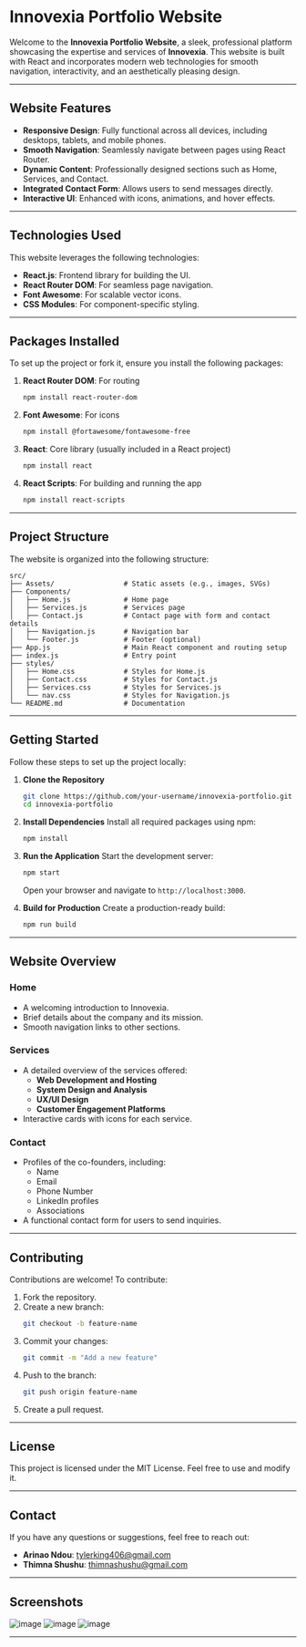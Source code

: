 
# Innovexia Portfolio Website

Welcome to the **Innovexia Portfolio Website**, a sleek, professional platform showcasing the expertise and services of **Innovexia**. This website is built with React and incorporates modern web technologies for smooth navigation, interactivity, and an aesthetically pleasing design.

---

## **Website Features**

- **Responsive Design**: Fully functional across all devices, including desktops, tablets, and mobile phones.
- **Smooth Navigation**: Seamlessly navigate between pages using React Router.
- **Dynamic Content**: Professionally designed sections such as Home, Services, and Contact.
- **Integrated Contact Form**: Allows users to send messages directly.
- **Interactive UI**: Enhanced with icons, animations, and hover effects.

---

## **Technologies Used**

This website leverages the following technologies:

- **React.js**: Frontend library for building the UI.
- **React Router DOM**: For seamless page navigation.
- **Font Awesome**: For scalable vector icons.
- **CSS Modules**: For component-specific styling.

---

## **Packages Installed**

To set up the project or fork it, ensure you install the following packages:

1. **React Router DOM**: For routing
   ```bash
   npm install react-router-dom
   ```
2. **Font Awesome**: For icons
   ```bash
   npm install @fortawesome/fontawesome-free
   ```
3. **React**: Core library (usually included in a React project)
   ```bash
   npm install react
   ```
4. **React Scripts**: For building and running the app
   ```bash
   npm install react-scripts
   ```

---

## **Project Structure**

The website is organized into the following structure:

```
src/
├── Assets/                 # Static assets (e.g., images, SVGs)
├── Components/
│   ├── Home.js             # Home page
│   ├── Services.js         # Services page
│   ├── Contact.js          # Contact page with form and contact details
│   ├── Navigation.js       # Navigation bar
│   └── Footer.js           # Footer (optional)
├── App.js                  # Main React component and routing setup
├── index.js                # Entry point
├── styles/
│   ├── Home.css            # Styles for Home.js
│   ├── Contact.css         # Styles for Contact.js
│   ├── Services.css        # Styles for Services.js
│   └── nav.css             # Styles for Navigation.js
└── README.md               # Documentation
```

---

## **Getting Started**

Follow these steps to set up the project locally:

1. **Clone the Repository**
   ```bash
   git clone https://github.com/your-username/innovexia-portfolio.git
   cd innovexia-portfolio
   ```

2. **Install Dependencies**
   Install all required packages using npm:
   ```bash
   npm install
   ```

3. **Run the Application**
   Start the development server:
   ```bash
   npm start
   ```
   Open your browser and navigate to `http://localhost:3000`.

4. **Build for Production**
   Create a production-ready build:
   ```bash
   npm run build
   ```

---

## **Website Overview**

### **Home**
- A welcoming introduction to Innovexia.
- Brief details about the company and its mission.
- Smooth navigation links to other sections.

### **Services**
- A detailed overview of the services offered:
  - **Web Development and Hosting**
  - **System Design and Analysis**
  - **UX/UI Design**
  - **Customer Engagement Platforms**
- Interactive cards with icons for each service.

### **Contact**
- Profiles of the co-founders, including:
  - Name
  - Email
  - Phone Number
  - LinkedIn profiles
  - Associations
- A functional contact form for users to send inquiries.

---

## **Contributing**

Contributions are welcome! To contribute:

1. Fork the repository.
2. Create a new branch:
   ```bash
   git checkout -b feature-name
   ```
3. Commit your changes:
   ```bash
   git commit -m "Add a new feature"
   ```
4. Push to the branch:
   ```bash
   git push origin feature-name
   ```
5. Create a pull request.

---

## **License**

This project is licensed under the MIT License. Feel free to use and modify it.

---

## **Contact**

If you have any questions or suggestions, feel free to reach out:

- **Arinao Ndou**: [tylerking406@gmail.com](mailto:tylerking406@gmail.com)
- **Thimna Shushu**: [thimnashushu@gmail.com](mailto:thimnashushu@gmail.com)

---

## **Screenshots**

![image](https://github.com/user-attachments/assets/383ef0a0-feeb-4371-b04b-0e9232fad0bf)
![image](https://github.com/user-attachments/assets/a1a1368e-4ecd-422b-950c-a943b9a48283)
![image](https://github.com/user-attachments/assets/222c4f79-2036-41e4-84ce-b839b89a24b0)



---
